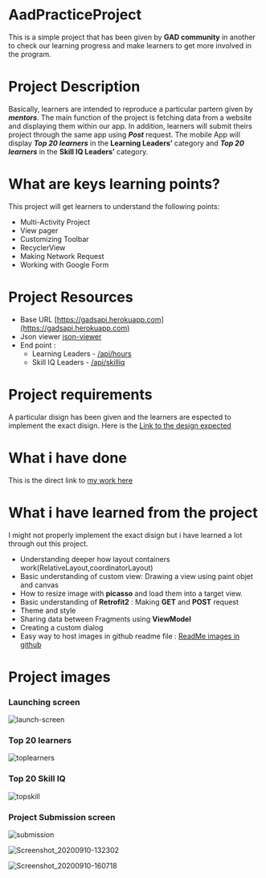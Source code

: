 # AadPracticeProject
This is a simple project that has been given by **GAD community** in another to check our learning progress and make learners to get more involved in the program.

# Project Description
Basically, learners are intended to reproduce a particular partern given by ***mentors***.
The main function of the project is fetching data from a website and displaying them within our app.
In addition, learners will submit theirs project through the same app using ***Post*** request.
The mobile App will display ***Top 20 learners*** in the **Learning Leaders’** category and ***Top 20 learners*** in the <b>Skill IQ Leaders’</b> category.

# What are keys learning points?
 This project will get learners to understand the following points:
- Multi-Activity Project <br/>
- View pager<br/>
- Customizing Toolbar<br/>
- RecyclerView<br/>
- Making Network Request<br/>
- Working with Google Form<br/> 

# Project Resources
- Base URL [https://gadsapi.herokuapp.com](https://gadsapi.herokuapp.com)
- Json viewer [json-viewer](https://chrome.google.com/webstore/detail/json-viewer/gbmdgpbipfallnflgajpaliibnhdgobh?utm_source=chrome-ntp-icon )
- End point :
  * Learning Leaders - [/api/hours]( )
  * Skill IQ Leaders - [ /api/skilliq]( )
  
# Project requirements
A particular disign has been  given and the learners are espected to implement the exact disign.
Here is the [Link to the design expected](https://drive.google.com/drive/folders/1l-huMnFzu0Lh_olBCzHgovsUCwbKouMb?usp=sharing)

# What i have done

This is the direct link to [my work here](https://drive.google.com/drive/folders/1dAz51LvJCleCYJ4OSTKxHkWObf69ne7Q?usp=sharing)

# What i have learned from the project

 I might not properly implement the exact disign but i have learned a lot through out this project.
 - Understanding deeper how layout containers work(RelativeLayout,coordinatorLayout)
 - Basic understanding of custom view: Drawing a view using paint objet and canvas
 - How to resize image with **picasso** and load them into a target view.
 - Basic understanding of **Retrofit2** : Making **GET** and **POST** request
 - Theme and style
 - Sharing data between Fragments using **ViewModel**
 - Creating a custom dialog
 - Easy way to host images in github readme file : [ReadMe images in github](https://www.youtube.com/watch?reload=9&v=nvPOUdz5PL4&ab_channel=ComicBookNewswithDanShahin)
 
 # Project images
 
    
 ### Launching screen
   ![launch-screen](https://user-images.githubusercontent.com/52896739/92667633-204cfa80-f315-11ea-994a-8d089c40d11d.png)
   
   ### Top 20 learners
   
   ![toplearners](https://user-images.githubusercontent.com/52896739/92668296-1926ec00-f317-11ea-954c-417319b3099a.png)

 ### Top 20 Skill IQ
 
  ![topskill](https://user-images.githubusercontent.com/52896739/92668705-37411c00-f318-11ea-8154-2c9e42496a42.png)
  
 ### Project Submission screen
 
 ![submission](https://user-images.githubusercontent.com/52896739/92668849-9e5ed080-f318-11ea-8864-f0927e33c1fb.png)
 
 ![Screenshot_20200910-132302](https://user-images.githubusercontent.com/52896739/92730326-49ed3c80-f37c-11ea-9d56-76a116654b47.png)

![Screenshot_20200910-160718](https://user-images.githubusercontent.com/52896739/92735312-faaa0a80-f381-11ea-87ab-064912894e47.png)
